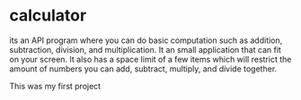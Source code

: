 # calculator

its an API program where you can do basic computation such as addition, subtraction, division, and multiplication. It an small application that can fit on your screen. It also has a space limit of a few items which will restrict the amount of numbers you can add, subtract, multiply, and divide together. 

This was my first project
